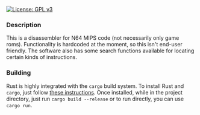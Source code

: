 [![License: GPL v3](https://img.shields.io/badge/License-GPLv3-blue.svg)](https://www.gnu.org/licenses/gpl-3.0)

### Description
This is a disassembler for N64 MIPS code (not necessarily only game roms). Functionality is hardcoded at the moment, so this isn't end-user friendly. The software also has some search functions available for locating certain kinds of instructions.

### Building
Rust is highly integrated with the `cargo` build system. To install Rust and `cargo`, just follow [these instructions](https://doc.rust-lang.org/cargo/getting-started/installation.html). Once installed, while in the project directory, just run `cargo build --release` or to run directly, you can use `cargo run`.
